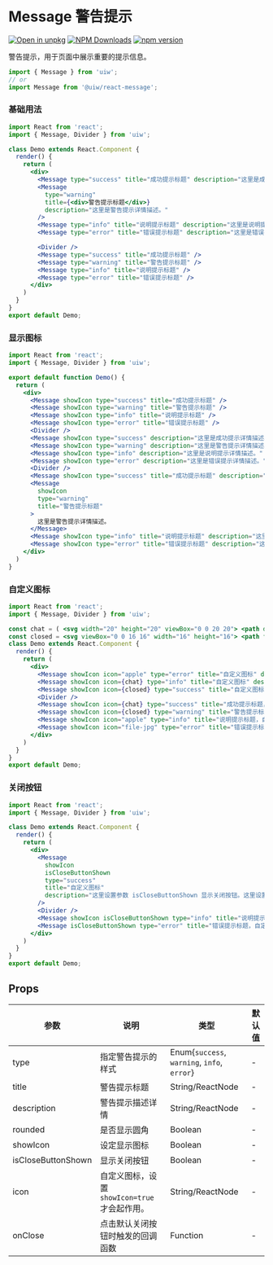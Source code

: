 Message 警告提示
===

[![Open in unpkg](https://img.shields.io/badge/Open%20in-unpkg-blue)](https://uiwjs.github.io/npm-unpkg/#/pkg/@uiw/react-message/file/README.md)
[![NPM Downloads](https://img.shields.io/npm/dm/@uiw/react-message.svg?style=flat)](https://www.npmjs.com/package/@uiw/react-message)
[![npm version](https://img.shields.io/npm/v/@uiw/react-message.svg?label=@uiw/react-message)](https://npmjs.com/@uiw/react-message)

警告提示，用于页面中展示重要的提示信息。

```jsx
import { Message } from 'uiw';
// or
import Message from '@uiw/react-message';
```

### 基础用法

```jsx mdx:preview&bg=#fff
import React from 'react';
import { Message, Divider } from 'uiw';

class Demo extends React.Component {
  render() {
    return (
      <div>
        <Message type="success" title="成功提示标题" description="这里是成功提示详情描述。" />
        <Message
          type="warning"
          title={<div>警告提示标题</div>}
          description="这里是警告提示详情描述。"
        />
        <Message type="info" title="说明提示标题" description="这里是说明提示详情描述。" />
        <Message type="error" title="错误提示标题" description="这里是错误提示详情描述。" />

        <Divider />
        <Message type="success" title="成功提示标题" />
        <Message type="warning" title="警告提示标题" />
        <Message type="info" title="说明提示标题" />
        <Message type="error" title="错误提示标题" />
      </div>
    )
  }
}
export default Demo;
```

### 显示图标

```jsx mdx:preview&bg=#fff
import React from 'react';
import { Message, Divider } from 'uiw';

export default function Demo() {
  return (
    <div>
      <Message showIcon type="success" title="成功提示标题" />
      <Message showIcon type="warning" title="警告提示标题" />
      <Message showIcon type="info" title="说明提示标题" />
      <Message showIcon type="error" title="错误提示标题" />
      <Divider />
      <Message showIcon type="success" description="这里是成功提示详情描述。" />
      <Message showIcon type="warning" description="这里是警告提示详情描述。这里并没有设置 title，只设置 description 同时设置显示图标。" />
      <Message showIcon type="info" description="这里是说明提示详情描述。" />
      <Message showIcon type="error" description="这里是错误提示详情描述。" />
      <Divider />
      <Message showIcon type="success" title="成功提示标题" description="这里是成功提示详情描述。" />
      <Message
        showIcon
        type="warning"
        title="警告提示标题"
      >
        这里是警告提示详情描述。
      </Message>
      <Message showIcon type="info" title="说明提示标题" description="这里是说明提示详情描述。" />
      <Message showIcon type="error" title="错误提示标题" description="这里是错误提示详情描述。" />
    </div>
  )
}
```

### 自定义图标

```jsx mdx:preview&bg=#fff
import React from 'react';
import { Message, Divider } from 'uiw';

const chat = ( <svg width="20" height="20" viewBox="0 0 20 20"> <path d="M19 0H7c-.55 0-1 .45-1 1v10c0 .55.45 1 1 1h5.59l3.71 3.71c.17.18.42.29.7.29.55 0 1-.45 1-1v-3h1c.55 0 1-.45 1-1V1c0-.55-.45-1-1-1zM7 13c-1.1 0-2-.9-2-2V4H1c-.55 0-1 .45-1 1v10c0 .55.45 1 1 1h1v3a1.003 1.003 0 0 0 1.71.71L7.41 16H13c.55 0 1-.45 1-1v-.17L12.17 13H7z" fillRule="evenodd" /> </svg> );
const closed = <svg viewBox="0 0 16 16" width="16" height="16"> <path fillRule="evenodd" d="M7 10h2v2H7v-2zm2-6H7v5h2V4zm1.5 1.5l-1 1L12 9l4-4.5-1-1L12 7l-1.5-1.5zM8 13.7A5.71 5.71 0 0 1 2.3 8c0-3.14 2.56-5.7 5.7-5.7 1.83 0 3.45.88 4.5 2.2l.92-.92A6.947 6.947 0 0 0 8 1C4.14 1 1 4.14 1 8s3.14 7 7 7 7-3.14 7-7l-1.52 1.52c-.66 2.41-2.86 4.19-5.48 4.19v-.01z" /> </svg>;
class Demo extends React.Component {
  render() {
    return (
      <div>
        <Message showIcon icon="apple" type="error" title="自定义图标" description="这里自定义Icon组件图标。" />
        <Message showIcon icon={chat} type="info" title="自定义图标" description="这里自定义 SVG 图标。" />
        <Message showIcon icon={closed} type="success" title="自定义图标" description="这里自定义 SVG 图标。" />
        <Divider />
        <Message showIcon icon={chat} type="success" title="成功提示标题，自定义图标。" />
        <Message showIcon icon={closed} type="warning" title="警告提示标题，自定义图标。" />
        <Message showIcon icon="apple" type="info" title="说明提示标题，自定义图标。" />
        <Message showIcon icon="file-jpg" type="error" title="错误提示标题，自定义图标。" />
      </div>
    )
  }
}
export default Demo;
```

### 关闭按钮

```jsx mdx:preview&bg=#fff
import React from 'react';
import { Message, Divider } from 'uiw';

class Demo extends React.Component {
  render() {
    return (
      <div>
        <Message
          showIcon
          isCloseButtonShown
          type="success"
          title="自定义图标"
          description="这里设置参数 isCloseButtonShown 显示关闭按钮。这里设置 title 和 description 同时设置显示图标。"
        />
        <Divider />
        <Message showIcon isCloseButtonShown type="info" title="说明提示标题，自定义图标。" />
        <Message isCloseButtonShown type="error" title="错误提示标题，自定义图标。" />
      </div>
    )
  }
}
export default Demo;
```

## Props

| 参数 | 说明 | 类型 | 默认值 |
|--------- |-------- |--------- |-------- |
| type | 指定警告提示的样式 | Enum{`success`, `warning`, `info`, `error`} | - |
| title | 警告提示标题 | String/ReactNode | - |
| description | 警告提示描述详情 | String/ReactNode | - |
| rounded | 是否显示圆角 | Boolean | - |
| showIcon | 设定显示图标 | Boolean | - |
| isCloseButtonShown | 显示关闭按钮 | Boolean | - |
| icon | 自定义图标，设置 `showIcon=true` 才会起作用。 | String/ReactNode | - |
| onClose | 点击默认关闭按钮时触发的回调函数	 | Function | - |